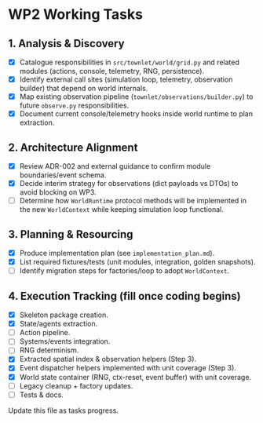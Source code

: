 # WP2 Working Tasks

## 1. Analysis & Discovery
- [x] Catalogue responsibilities in `src/townlet/world/grid.py` and related modules (actions, console, telemetry, RNG, persistence).
- [x] Identify external call sites (simulation loop, telemetry, observation builder) that depend on world internals.
- [x] Map existing observation pipeline (`townlet/observations/builder.py`) to future `observe.py` responsibilities.
- [x] Document current console/telemetry hooks inside world runtime to plan extraction.

## 2. Architecture Alignment
- [x] Review ADR-002 and external guidance to confirm module boundaries/event schema.
- [x] Decide interim strategy for observations (dict payloads vs DTOs) to avoid blocking on WP3.
- [ ] Determine how `WorldRuntime` protocol methods will be implemented in the new `WorldContext` while keeping simulation loop functional.

## 3. Planning & Resourcing
- [x] Produce implementation plan (see `implementation_plan.md`).
- [x] List required fixtures/tests (unit modules, integration, golden snapshots).
- [ ] Identify migration steps for factories/loop to adopt `WorldContext`.

## 4. Execution Tracking (fill once coding begins)
- [x] Skeleton package creation.
- [x] State/agents extraction.
- [ ] Action pipeline.
- [ ] Systems/events integration.
- [ ] RNG determinism.
- [x] Extracted spatial index & observation helpers (Step 3).
- [x] Event dispatcher helpers implemented with unit coverage (Step 3).
- [x] World state container (RNG, ctx-reset, event buffer) with unit coverage.
- [ ] Legacy cleanup + factory updates.
- [ ] Tests & docs.

Update this file as tasks progress.

